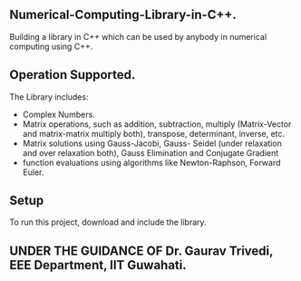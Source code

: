 ## Numerical-Computing-Library-in-C++.
Building a library in C++ which can be used by anybody in numerical computing
using C++.
	
## Operation Supported.
The Library includes:
* Complex Numbers.
* Matrix operations, such as addition, subtraction, multiply
(Matrix-Vector and matrix-matrix multiply both), transpose, determinant,
inverse, etc.
* Matrix solutions using Gauss-Jacobi, Gauss-
Seidel (under relaxation and over relaxation both), Gauss Elimination and
Conjugate Gradient
* function evaluations using algorithms like Newton-Raphson,
Forward Euler.
	
## Setup
To run this project, download and include the library.

## UNDER THE GUIDANCE OF Dr. Gaurav Trivedi, EEE Department, IIT Guwahati.
